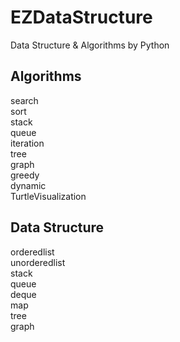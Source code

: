 # EZDataStructure
Data Structure & Algorithms by Python  

## Algorithms
search   
sort  
stack  
queue  
iteration  
tree  
graph  
greedy  
dynamic  
TurtleVisualization  

## Data Structure
orderedlist  
unorderedlist  
stack  
queue  
deque  
map  
tree  
graph  